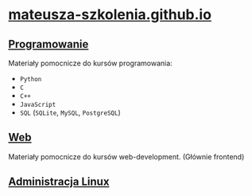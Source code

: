 # [mateusza-szkolenia.github.io](https://mateusza-szkolenia.github.io/)

## [Programowanie](Programowanie/)

Materiały pomocnicze do kursów programowania:
- `Python`
- `C`
- `C++`
- `JavaScript`
- `SQL` (`SQLite`, `MySQL`, `PostgreSQL`)

## [Web](Web/)

Materiały pomocnicze do kursów web-development. (Głównie frontend)

## [Administracja Linux](Administracja_Linux/)


